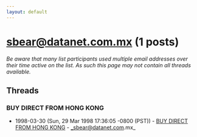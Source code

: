 ```yaml
---
layout: default
---
```


# sbear@datanet.com.mx (1 posts)

_Be aware that many list participants used multiple email addresses over their time active on the list. As such this page may not contain all threads available._

## Threads

### BUY DIRECT FROM HONG KONG
+ 1998-03-30 (Sun, 29 Mar 1998 17:36:05 -0800 (PST)) - [BUY DIRECT FROM HONG KONG](/archive/1998/03/e8b911a072e0383a50a8da0604f1c4f41daf0d7e7e92a7edef56f14ee9fc502d) - _sbear@datanet.com.mx_

